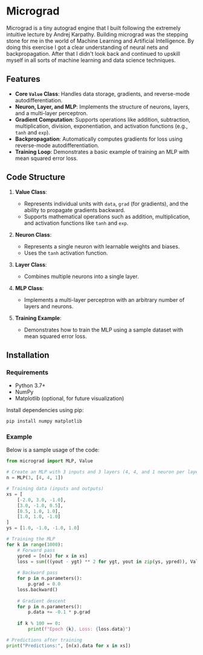 # Micrograd
Micrograd is a tiny autograd engine that I built following the extremely intuitive lecture by Andrej Karpathy. Building micrograd was the stepping stone for me in the world of Machine Learning and Artificial Intelligence. By doing this exercise I got a clear understanding of neural nets and backpropagation. After that I didn't look back and continued to upskill myself in all sorts of machine learning and data science techniques.


## Features

- **Core `Value` Class**: Handles data storage, gradients, and reverse-mode autodifferentiation.
- **Neuron, Layer, and MLP**: Implements the structure of neurons, layers, and a multi-layer perceptron.
- **Gradient Computation**: Supports operations like addition, subtraction, multiplication, division, exponentiation, and activation functions (e.g., `tanh` and `exp`).
- **Backpropagation**: Automatically computes gradients for loss using reverse-mode autodifferentiation.
- **Training Loop**: Demonstrates a basic example of training an MLP with mean squared error loss.

## Code Structure

1. **Value Class**: 
   - Represents individual units with `data`, `grad` (for gradients), and the ability to propagate gradients backward.
   - Supports mathematical operations such as addition, multiplication, and activation functions like `tanh` and `exp`.

2. **Neuron Class**:
   - Represents a single neuron with learnable weights and biases.
   - Uses the `tanh` activation function.

3. **Layer Class**:
   - Combines multiple neurons into a single layer.

4. **MLP Class**:
   - Implements a multi-layer perceptron with an arbitrary number of layers and neurons.

5. **Training Example**:
   - Demonstrates how to train the MLP using a sample dataset with mean squared error loss.

## Installation

### Requirements

- Python 3.7+
- NumPy
- Matplotlib (optional, for future visualization)

Install dependencies using pip:

```bash
pip install numpy matplotlib
```


### Example

Below is a sample usage of the code:

```python
from micrograd import MLP, Value  

# Create an MLP with 3 inputs and 3 layers (4, 4, and 1 neuron per layer)
n = MLP(3, [4, 4, 1])

# Training data (inputs and outputs)
xs = [
    [-2.0, 3.0, -1.0],
    [3.0, -1.0, 0.5],
    [0.5, 1.0, 1.0],
    [1.0, 1.0, -1.0]
]
ys = [1.0, -1.0, -1.0, 1.0]

# Training the MLP
for k in range(1000):
    # Forward pass
    ypred = [n(x) for x in xs]
    loss = sum(((yout - ygt) ** 2 for ygt, yout in zip(ys, ypred)), Value(0.0))
    
    # Backward pass
    for p in n.parameters():
        p.grad = 0.0
    loss.backward()
    
    # Gradient descent
    for p in n.parameters():
        p.data += -0.1 * p.grad
    
    if k % 100 == 0:
        print(f"Epoch {k}, Loss: {loss.data}")

# Predictions after training
print("Predictions:", [n(x).data for x in xs])
```
